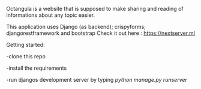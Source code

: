 Octangula is a website that is supposed to make sharing and reading of informations about any topic easier.

This application uses Django (as backend); crispyforms; djangorestframework and bootstrap
Check it out here : https://nextserver.ml


Getting started:

  -clone this repo
  
  -install the requirements
  
  -run djangos development server by typing *python manage.py runserver*
